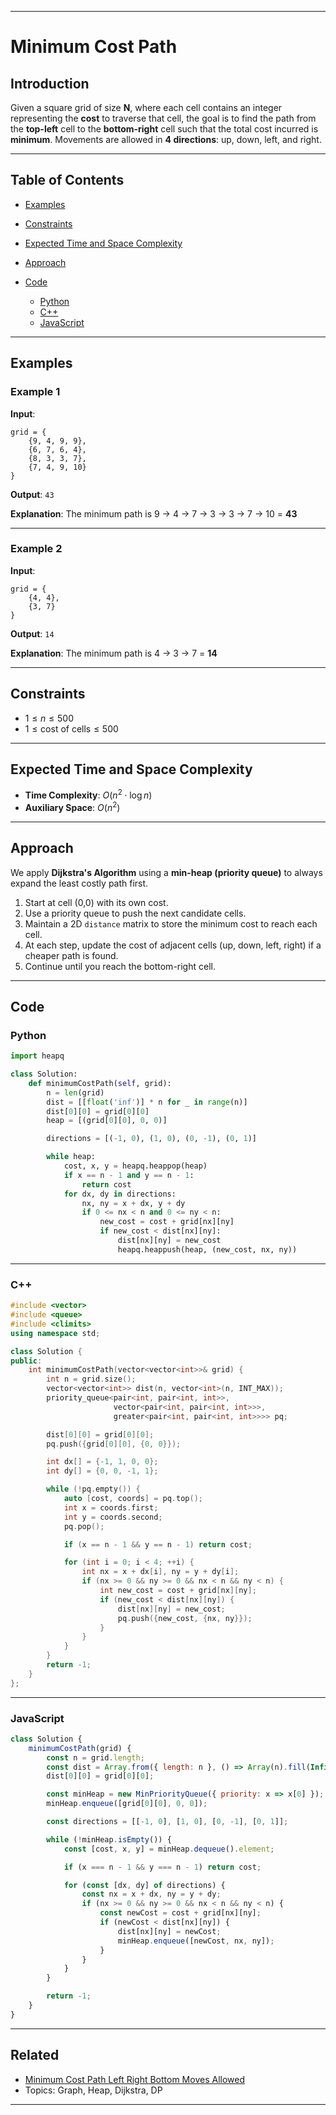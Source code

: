 
---

# Minimum Cost Path

## Introduction

Given a square grid of size **N**, where each cell contains an integer representing the **cost** to traverse that cell, the goal is to find the path from the **top-left** cell to the **bottom-right** cell such that the total cost incurred is **minimum**. Movements are allowed in **4 directions**: up, down, left, and right.

---

## Table of Contents

* [Examples](#examples)
* [Constraints](#constraints)
* [Expected Time and Space Complexity](#expected-time-and-space-complexity)
* [Approach](#approach)
* [Code](#code)

  * [Python](#python)
  * [C++](#c)
  * [JavaScript](#javascript)

---

## Examples

### Example 1

**Input**:

```
grid = {
    {9, 4, 9, 9},
    {6, 7, 6, 4},
    {8, 3, 3, 7},
    {7, 4, 9, 10}
}
```

**Output**: `43`

**Explanation**: The minimum path is 9 → 4 → 7 → 3 → 3 → 7 → 10 = **43**

---

### Example 2

**Input**:

```
grid = {
    {4, 4},
    {3, 7}
}
```

**Output**: `14`

**Explanation**: The minimum path is 4 → 3 → 7 = **14**

---

## Constraints

* $1 \leq n \leq 500$
* $1 \leq \text{cost of cells} \leq 500$

---

## Expected Time and Space Complexity

* **Time Complexity**: $O(n^2 \cdot \log n)$
* **Auxiliary Space**: $O(n^2)$

---

## Approach

We apply **Dijkstra's Algorithm** using a **min-heap (priority queue)** to always expand the least costly path first.

1. Start at cell (0,0) with its own cost.
2. Use a priority queue to push the next candidate cells.
3. Maintain a 2D `distance` matrix to store the minimum cost to reach each cell.
4. At each step, update the cost of adjacent cells (up, down, left, right) if a cheaper path is found.
5. Continue until you reach the bottom-right cell.

---

## Code

### Python

```python
import heapq

class Solution:
    def minimumCostPath(self, grid):
        n = len(grid)
        dist = [[float('inf')] * n for _ in range(n)]
        dist[0][0] = grid[0][0]
        heap = [(grid[0][0], 0, 0)]

        directions = [(-1, 0), (1, 0), (0, -1), (0, 1)]

        while heap:
            cost, x, y = heapq.heappop(heap)
            if x == n - 1 and y == n - 1:
                return cost
            for dx, dy in directions:
                nx, ny = x + dx, y + dy
                if 0 <= nx < n and 0 <= ny < n:
                    new_cost = cost + grid[nx][ny]
                    if new_cost < dist[nx][ny]:
                        dist[nx][ny] = new_cost
                        heapq.heappush(heap, (new_cost, nx, ny))
```

---

### C++

```cpp
#include <vector>
#include <queue>
#include <climits>
using namespace std;

class Solution {
public:
    int minimumCostPath(vector<vector<int>>& grid) {
        int n = grid.size();
        vector<vector<int>> dist(n, vector<int>(n, INT_MAX));
        priority_queue<pair<int, pair<int, int>>,
                       vector<pair<int, pair<int, int>>>,
                       greater<pair<int, pair<int, int>>>> pq;

        dist[0][0] = grid[0][0];
        pq.push({grid[0][0], {0, 0}});

        int dx[] = {-1, 1, 0, 0};
        int dy[] = {0, 0, -1, 1};

        while (!pq.empty()) {
            auto [cost, coords] = pq.top();
            int x = coords.first;
            int y = coords.second;
            pq.pop();

            if (x == n - 1 && y == n - 1) return cost;

            for (int i = 0; i < 4; ++i) {
                int nx = x + dx[i], ny = y + dy[i];
                if (nx >= 0 && ny >= 0 && nx < n && ny < n) {
                    int new_cost = cost + grid[nx][ny];
                    if (new_cost < dist[nx][ny]) {
                        dist[nx][ny] = new_cost;
                        pq.push({new_cost, {nx, ny}});
                    }
                }
            }
        }
        return -1;
    }
};
```

---

### JavaScript

```javascript
class Solution {
    minimumCostPath(grid) {
        const n = grid.length;
        const dist = Array.from({ length: n }, () => Array(n).fill(Infinity));
        dist[0][0] = grid[0][0];

        const minHeap = new MinPriorityQueue({ priority: x => x[0] });
        minHeap.enqueue([grid[0][0], 0, 0]);

        const directions = [[-1, 0], [1, 0], [0, -1], [0, 1]];

        while (!minHeap.isEmpty()) {
            const [cost, x, y] = minHeap.dequeue().element;

            if (x === n - 1 && y === n - 1) return cost;

            for (const [dx, dy] of directions) {
                const nx = x + dx, ny = y + dy;
                if (nx >= 0 && ny >= 0 && nx < n && ny < n) {
                    const newCost = cost + grid[nx][ny];
                    if (newCost < dist[nx][ny]) {
                        dist[nx][ny] = newCost;
                        minHeap.enqueue([newCost, nx, ny]);
                    }
                }
            }
        }

        return -1;
    }
}
```

---

## Related

* [Minimum Cost Path Left Right Bottom Moves Allowed](https://www.geeksforgeeks.org/minimum-cost-path-left-right-bottom-moves-allowed/)
* Topics: Graph, Heap, Dijkstra, DP

---